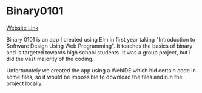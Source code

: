 # Binary0101

[Website Link](https://cs1xd3.online/ShowModulePublish?modulePublishId=0a6330dc-6e05-447c-820f-293aca08929a&fullscreen=true)

Binary 0101 is an app I created using Elm in first year taking "Introduction to Software Design Using Web Programming". It teaches the basics of binary and is targeted towards high school students. It was a group project, but I did the vast majority of the coding. 

Unfortunately we created the app using a WebIDE which hid certain code in some files, so it would be impossible to download the files and run the project locally.
